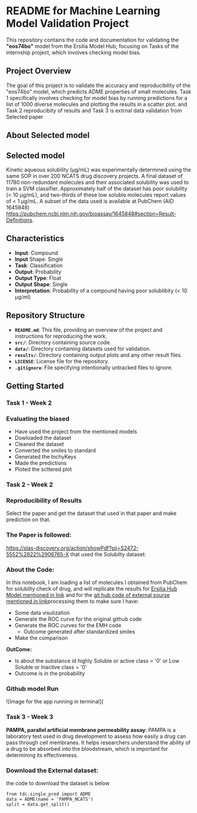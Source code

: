 # README for Machine Learning Model Validation Project

This repository contains the code and documentation for validating the **"eos74bo"** model from the Ersilia Model Hub, focusing on Tasks of the internship project, which involves checking model bias.

## Project Overview

The goal of this project is to validate the accuracy and reproducibility of the "eos74bo" model, which predicts ADME properties of small molecules. Task 1 specifically involves checking for model bias by running predictions for a list of 1000 diverse molecules and plotting the results in a scatter plot. and Task 2 reproducibity of results and Task 3 is extrnal data validation from Selected paper
## About Selected model

## Selected model
Kinetic aqueous solubility (μg/mL) was experimentally determined using the same SOP in over 200 NCATS drug discovery projects. A final dataset of 11780 non-redundant molecules and their associated solubility was used to train a SVM classifier. Approximately half of the dataset has poor solubility (< 10 μg/mL), and two-thirds of these low soluble molecules report values of < 1 μg/mL. A subset of the data used is available at PubChem (AID 1645848) <https://pubchem.ncbi.nlm.nih.gov/bioassay/1645848#section=Result-Definitions>.

## Characteristics
- **Input**: Compound
- **Input** Shape: Single
- **Task**: Classification
- **Output**: Probability
- **Output Type**: Float
- **Output Shape**: Single
- **Interpretation**: Probability of a compound having poor solublibity (< 10 µg/ml)

## Repository Structure

- **`README.md`**: This file, providing an overview of the project and instructions for reproducing the work.
- **`src/`**: Directory containing source code.
- **`data/`**: Directory containing datasets used for validation.
- **`results/`**: Directory containing output plots and any other result files.
- **`LICENSE`**: License file for the repository.
- **`.gitignore`**: File specifying intentionally untracked files to ignore.

## Getting Started

### Task 1 - Week 2

### Evaluating the biased
- Have used the project from the mentioned models
- Dowloaded the dataset
- Cleaned the dataset
- Converted the smiles to standard
- Generated the InchyKeys
- Made the predictions
- Ploted the scttered plot

### Task 2 - Week 2

### Reproducibility of Results

Select the paper and get the dataset that used in that paper and make prediction on that.

### The Paper is followed:

<https://slas-discovery.org/action/showPdf?pii=S2472-5552%2822%2906765-X> that used the Solubilty dataset:

### About the Code:
In this notebook, I am loading a list of molecules I obtained from PubChem for solubilty check of drug, and will replicate the results for [Ersilia Hub Model mentioned in link](https://github.com/ersilia-os/eos74bo?tab=readme-ov-file) and for the [git hub code of external sourse mentioned in link](https://github.com/ncats/ncats-adme/tree/master)processing them to make sure I have:

- Some data visulization
- Generate the ROC curve for the original github code
- Generate the ROC curves for the EMH code
  - Outcome generated after standardized smiles
- Make the comparison

**OutCome:**

- Is about the substance id highly Soluble or active class = '0' or Low Soluble or Inactive class = '0'
- Outcome is in the probability

### Github model Run
![Image for the app running in terminal](
### Task 3 - Week 3

**PAMPA, parallel artificial membrane permeability assay**: PAMPA is a laboratory test used in drug development to assess how easily a drug can pass through cell membranes. It helps researchers understand the ability of a drug to be absorbed into the bloodstream, which is important for determining its effectiveness.

### Download the  External dataset:

the code to download the dataset is below

```
from tdc.single_pred import ADME
data = ADME(name = 'PAMPA_NCATS')
split = data.get_split()

```


